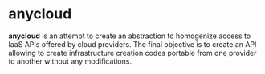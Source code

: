 # anycloud
**anycloud** is an attempt to create an abstraction to homogenize access to IaaS APIs offered by cloud providers. 
The final objective is to create an API allowing to create infrastructure creation codes portable from one provider to another without any modifications.